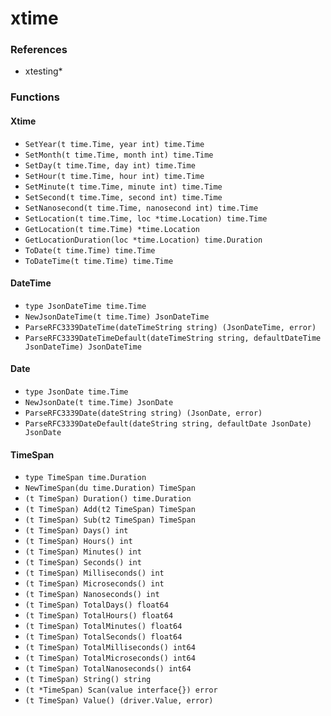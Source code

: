 # xtime

### References

+ xtesting*

### Functions

#### Xtime

+ `SetYear(t time.Time, year int) time.Time`
+ `SetMonth(t time.Time, month int) time.Time`
+ `SetDay(t time.Time, day int) time.Time`
+ `SetHour(t time.Time, hour int) time.Time`
+ `SetMinute(t time.Time, minute int) time.Time`
+ `SetSecond(t time.Time, second int) time.Time`
+ `SetNanosecond(t time.Time, nanosecond int) time.Time`
+ `SetLocation(t time.Time, loc *time.Location) time.Time`
+ `GetLocation(t time.Time) *time.Location`
+ `GetLocationDuration(loc *time.Location) time.Duration`
+ `ToDate(t time.Time) time.Time`
+ `ToDateTime(t time.Time) time.Time`

#### DateTime

+ `type JsonDateTime time.Time`
+ `NewJsonDateTime(t time.Time) JsonDateTime`
+ `ParseRFC3339DateTime(dateTimeString string) (JsonDateTime, error)`
+ `ParseRFC3339DateTimeDefault(dateTimeString string, defaultDateTime JsonDateTime) JsonDateTime`

#### Date

+ `type JsonDate time.Time`
+ `NewJsonDate(t time.Time) JsonDate`
+ `ParseRFC3339Date(dateString string) (JsonDate, error)`
+ `ParseRFC3339DateDefault(dateString string, defaultDate JsonDate) JsonDate`

#### TimeSpan

+ `type TimeSpan time.Duration`
+ `NewTimeSpan(du time.Duration) TimeSpan`
+ `(t TimeSpan) Duration() time.Duration`
+ `(t TimeSpan) Add(t2 TimeSpan) TimeSpan`
+ `(t TimeSpan) Sub(t2 TimeSpan) TimeSpan`
+ `(t TimeSpan) Days() int`
+ `(t TimeSpan) Hours() int`
+ `(t TimeSpan) Minutes() int`
+ `(t TimeSpan) Seconds() int`
+ `(t TimeSpan) Milliseconds() int`
+ `(t TimeSpan) Microseconds() int`
+ `(t TimeSpan) Nanoseconds() int`
+ `(t TimeSpan) TotalDays() float64`
+ `(t TimeSpan) TotalHours() float64`
+ `(t TimeSpan) TotalMinutes() float64`
+ `(t TimeSpan) TotalSeconds() float64`
+ `(t TimeSpan) TotalMilliseconds() int64`
+ `(t TimeSpan) TotalMicroseconds() int64`
+ `(t TimeSpan) TotalNanoseconds() int64`
+ `(t TimeSpan) String() string`
+ `(t *TimeSpan) Scan(value interface{}) error`
+ `(t TimeSpan) Value() (driver.Value, error)`
